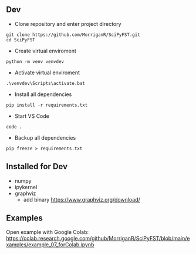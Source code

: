 ## Dev

- Clone repository and enter project directory
```
git clone https://github.com/MorriganR/SciPyFST.git
cd SciPyFST
```

- Create virtual enviroment 
```
python -m venv venvdev
```

- Activate virtual enviroment
```
.\venvdev\Scripts\activate.bat
```

- Install all dependencies 
```
pip install -r requirements.txt
```

- Start VS Code 
```
code .
```

- Backup all dependencies 
```
pip freeze > requirements.txt
```

## Installed for Dev
- numpy
- ipykernel
- graphviz
  - add binary https://www.graphviz.org/download/

## Examples
Open example with Google Colab:
https://colab.research.google.com/github/MorriganR/SciPyFST/blob/main/examples/example_07_forColab.ipynb
